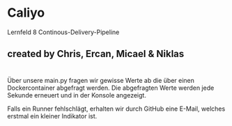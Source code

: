 # Caliyo
Lernfeld 8 Continous-Delivery-Pipeline

## created by Chris, Ercan, Micael & Niklas

#

Über unsere main.py fragen wir gewisse Werte ab die über einen Dockercontainer abgefragt werden.
Die abgefragten Werte werden jede Sekunde erneuert und in der Konsole angezeigt. 

Falls ein Runner fehlschlägt, erhalten wir durch GitHub eine E-Mail, welches erstmal ein kleiner Indikator ist. 

